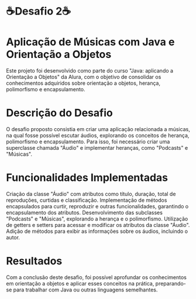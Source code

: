 <h1>☕Desafio 2☕</h1>
<h1>Aplicação de Músicas com Java e Orientação a Objetos</h1>
Este projeto foi desenvolvido como parte do curso "Java: aplicando a Orientação a Objetos" da Alura, com o objetivo de consolidar os conhecimentos adquiridos sobre orientação a objetos, herança, polimorfismo e encapsulamento.

<h1>Descrição do Desafio</h1>
O desafio proposto consistia em criar uma aplicação relacionada a músicas, na qual fosse possível escutar áudios, explorando os conceitos de herança, polimorfismo e encapsulamento. Para isso, foi necessário criar uma superclasse chamada "Áudio" e implementar heranças, como "Podcasts" e "Músicas".

<h1>Funcionalidades Implementadas</h1>
Criação da classe "Áudio" com atributos como título, duração, total de reproduções, curtidas e classificação.
Implementação de métodos encapsulados para curtir, reproduzir e outras funcionalidades, garantindo o encapsulamento dos atributos.
Desenvolvimento das subclasses "Podcasts" e "Músicas", explorando a herança e o polimorfismo.
Utilização de getters e setters para acessar e modificar os atributos da classe "Áudio".
Adição de métodos para exibir as informações sobre os áudios, incluindo o autor.
<h1>Resultados</h1>
Com a conclusão deste desafio, foi possível aprofundar os conhecimentos em orientação a objetos e aplicar esses conceitos na prática, preparando-se para trabalhar com Java ou outras linguagens semelhantes.
